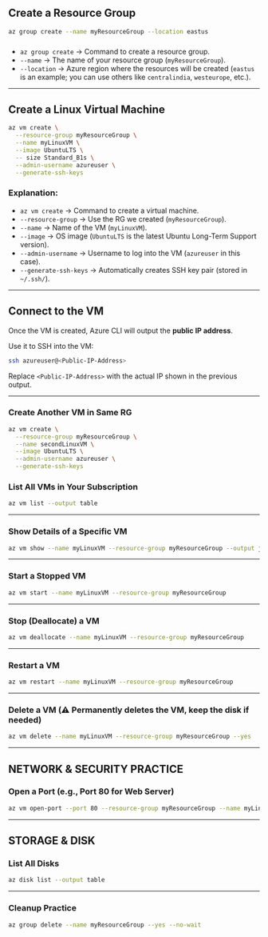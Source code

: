 

## Create a Resource Group

```bash
az group create --name myResourceGroup --location eastus
```

### 
- `az group create` → Command to create a resource group.
- `--name` → The name of your resource group (`myResourceGroup`).
- `--location` → Azure region where the resources will be created (`eastus` is an example; you can use others like `centralindia`, `westeurope`, etc.).

---

## Create a Linux Virtual Machine

```bash
az vm create \
  --resource-group myResourceGroup \
  --name myLinuxVM \
  --image UbuntuLTS \
  -- size Standard_B1s \
  --admin-username azureuser \
  --generate-ssh-keys
```

### Explanation:
- `az vm create` → Command to create a virtual machine.
- `--resource-group` → Use the RG we created (`myResourceGroup`).
- `--name` → Name of the VM (`myLinuxVM`).
- `--image` → OS image (`UbuntuLTS` is the latest Ubuntu Long-Term Support version).
- `--admin-username` → Username to log into the VM (`azureuser` in this case).
- `--generate-ssh-keys` → Automatically creates SSH key pair (stored in `~/.ssh/`).

---

## Connect to the VM

Once the VM is created, Azure CLI will output the **public IP address**.

Use it to SSH into the VM:

```bash
ssh azureuser@<Public-IP-Address>
```

Replace `<Public-IP-Address>` with the actual IP shown in the previous output.

---
### Create Another VM in Same RG
```bash
az vm create \
  --resource-group myResourceGroup \
  --name secondLinuxVM \
  --image UbuntuLTS \
  --admin-username azureuser \
  --generate-ssh-keys
```

### List All VMs in Your Subscription
```bash
az vm list --output table
```

---

### Show Details of a Specific VM
```bash
az vm show --name myLinuxVM --resource-group myResourceGroup --output json
```

---

### Start a Stopped VM
```bash
az vm start --name myLinuxVM --resource-group myResourceGroup
```

---

### Stop (Deallocate) a VM
```bash
az vm deallocate --name myLinuxVM --resource-group myResourceGroup
```

---

### Restart a VM
```bash
az vm restart --name myLinuxVM --resource-group myResourceGroup
```

---

### Delete a VM (⚠️ Permanently deletes the VM, keep the disk if needed)
```bash
az vm delete --name myLinuxVM --resource-group myResourceGroup --yes
```

---

## NETWORK & SECURITY PRACTICE

### Open a Port (e.g., Port 80 for Web Server)
```bash
az vm open-port --port 80 --resource-group myResourceGroup --name myLinuxVM
```

---

## STORAGE & DISK

### List All Disks
```bash
az disk list --output table
```

---



### Cleanup Practice
```bash
az group delete --name myResourceGroup --yes --no-wait
```
